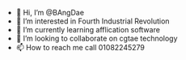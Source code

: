 - 👋 Hi, I’m @BAngDae
- 👀 I’m interested in Fourth Industrial Revolution
- 🌱 I’m currently learning afflication software
- 💞️ I’m looking to collaborate on cgtae technology
- 📫 How to reach me call 01082245279

<!---
BAngDae/BAngDae is a ✨ special ✨ repository because its `README.md` (this file) appears on your GitHub profile.
You can click the Preview link to take a look at your changes.
--->
